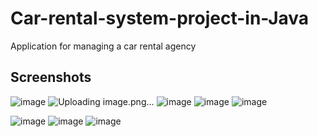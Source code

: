 # Car-rental-system-project-in-Java
Application for managing a car rental agency

## Screenshots
![image](https://user-images.githubusercontent.com/62955267/194902397-8dc26be7-82b4-4bf1-92b5-a9da2cfeb100.png)
![Uploading image.png…]()
![image](https://user-images.githubusercontent.com/62955267/194902458-6a3e9653-49a7-4c63-90b9-4b70b04fd1bd.png)
![image](https://user-images.githubusercontent.com/62955267/194902483-61f135cb-4645-4d47-8afc-e317e1d8b04a.png)
![image](https://user-images.githubusercontent.com/62955267/194902526-dfaf6971-5c3e-4f1f-b182-1db51ff59784.png)

![image](https://user-images.githubusercontent.com/62955267/194902427-bd6bf63f-8636-4078-82b9-88538e4e201c.png)
![image](https://user-images.githubusercontent.com/62955267/194902547-4a587eb6-31b2-45b6-909f-295f9ea8aced.png)
![image](https://user-images.githubusercontent.com/62955267/194902638-d945d20a-f01d-42fb-b89f-c40e0993d939.png)
